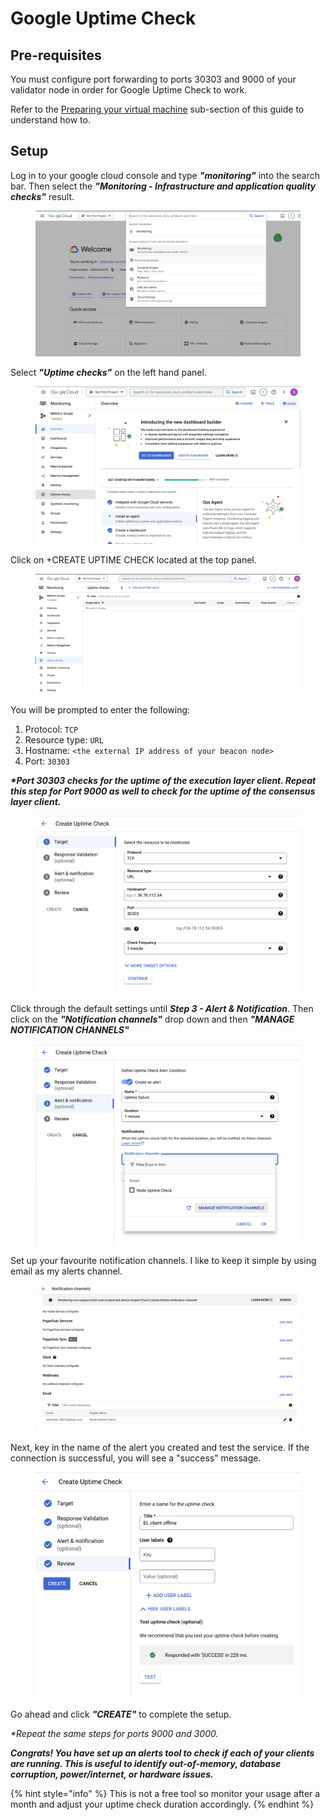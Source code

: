 # Google Uptime Check

## Pre-requisites

You must configure port forwarding to ports 30303 and 9000 of your validator node in order for Google Uptime Check to work.

Refer to the [Preparing your virtual machine](../../hardware-vms-and-systems-setup/preparing-your-vm-main-validator-node.md) sub-section of this guide to understand how to.

## Setup

Log in to your google cloud console and type _**"monitoring"**_ into the search bar. Then select the _**"Monitoring - Infrastructure and application quality checks"**_ result.&#x20;

<figure><img src="../../.gitbook/assets/Screenshot 2023-08-16 at 2.10.49 PM.png" alt=""><figcaption></figcaption></figure>

Select _**"Uptime checks"**_ on the left hand panel.

<figure><img src="../../.gitbook/assets/Screenshot 2023-08-16 at 2.14.38 PM.png" alt=""><figcaption></figcaption></figure>

Click on +CREATE UPTIME CHECK located at the top panel.

<figure><img src="../../.gitbook/assets/Screenshot 2023-08-16 at 2.18.10 PM.png" alt=""><figcaption></figcaption></figure>

You will be prompted to enter the following:

1. Protocol: `TCP`
2. Resource type: `URL`
3. Hostname: `<the external IP address of your beacon node>`
4. Port: `30303`&#x20;

_**\*Port 30303 checks for the uptime of the execution layer client. Repeat this step for Port 9000 as well to check for the uptime of the consensus layer client.**_

<figure><img src="../../.gitbook/assets/Screenshot 2023-08-16 at 2.20.34 PM.png" alt=""><figcaption></figcaption></figure>

Click through the default settings until _**Step 3 - Alert & Notification**_. Then click on the _**"Notification channels"**_ drop down and then _**"MANAGE NOTIFICATION CHANNELS"**_

<figure><img src="../../.gitbook/assets/Screenshot 2023-08-16 at 2.26.59 PM (1).png" alt=""><figcaption></figcaption></figure>

Set up your favourite notification channels. I like to keep it simple by using email as my alerts channel.&#x20;

<figure><img src="../../.gitbook/assets/Screenshot 2023-08-16 at 2.33.06 PM.png" alt=""><figcaption></figcaption></figure>

Next, key in the name of the alert you created and test the service. If the connection is successful, you will see a "success" message.

<figure><img src="../../.gitbook/assets/Screenshot 2023-08-16 at 2.38.13 PM.png" alt=""><figcaption></figcaption></figure>

Go ahead and click _**"CREATE"**_  to complete the setup.

_\*Repeat the same steps for ports 9000 and 3000._

_**Congrats! You have set up an alerts tool to check if each of your clients are running. This is useful to identify out-of-memory, database corruption, power/internet, or hardware issues.**_

{% hint style="info" %}
This is not a free tool so monitor your usage after a month and adjust your uptime check duration accordingly.
{% endhint %}
